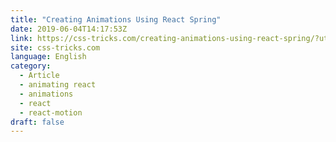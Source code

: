 ```yaml
---
title: "Creating Animations Using React Spring"
date: 2019-06-04T14:17:53Z
link: https://css-tricks.com/creating-animations-using-react-spring/?utm_medium=RSS&utm_source=news.12bit.vn
site: css-tricks.com
language: English
category:
  - Article
  - animating react
  - animations
  - react
  - react-motion
draft: false
---
```

